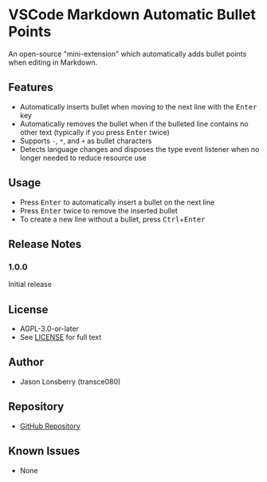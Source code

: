 # VSCode Markdown Automatic Bullet Points

An open-source "mini-extension" which automatically adds bullet points when editing in Markdown.

## Features

- Automatically inserts bullet when moving to the next line with the <kbd>Enter</kbd> key
- Automatically removes the bullet when if the bulleted line contains no other text (typically if you press <kbd>Enter</kbd> twice)
- Supports `-`, `*`, and `+` as bullet characters
- Detects language changes and disposes the type event listener when no longer needed to reduce resource use

## Usage

- Press <kbd>Enter</kbd> to automatically insert a bullet on the next line
- Press <kbd>Enter</kbd> twice to remove the inserted bullet
- To create a new line without a bullet, press <kbd>Ctrl</kbd>+<kbd>Enter</kbd>

## Release Notes

### 1.0.0

Initial release

## License

- AGPL-3.0-or-later
- See [LICENSE](./LICENSE) for full text

## Author

- Jason Lonsberry (transce080)

## Repository

- [GitHub Repository](https://github.com/transce080/vscode-markdown-auto-bullets/)

## Known Issues

- None
